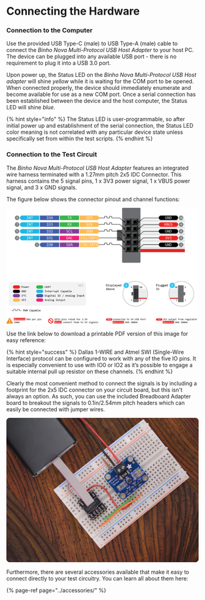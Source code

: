 # Connecting the Hardware

### Connection to the Computer

Use the provided USB Type-C \(male\) to USB Type-A \(male\) cable to connect the _Binho Nova Multi-Protocol USB Host Adapter_ to your host PC. The device can be plugged into any available USB port - there is no requirement to plug it into a USB 3.0 port.

Upon power up, the Status LED on the _Binho Nova Multi-Protocol USB Host adapter_ will shine _yellow_ while it is waiting for the COM port to be opened. When connected properly, the device should immediately enumerate and become available for use as a new COM port. Once a serial connection has been established between the device and the host computer, the Status LED will shine _blue_.

{% hint style="info" %}
The Status LED is user-programmable, so after initial power up and establishment of the serial connection, the Status LED color meaning is not correlated with any particular device state unless specifically set from within the test scripts.
{% endhint %}

### Connection to the Test Circuit

The _Binho Nova Multi-Protocol USB Host Adapter_ features an integrated wire harness terminated with a 1.27mm pitch 2x5 IDC Connector. This harness contains the 5 signal pins, 1 x 3V3 power signal, 1 x VBUS power signal, and 3 x GND signals.

The figure below shows the connector pinout and channel functions:

![](../../.gitbook/assets/20200619_novapinout.png)

Use the link below to download a printable PDF version of this image for easy reference:

{% hint style="success" %}
Dallas 1-WIRE and Atmel SWI \(Single-Wire Interface\) protocol can be configured to work with any of the five IO pins. It is especially convenient to use with IO0 or IO2 as it’s possible to engage a suitable internal pull up resistor on these channels.
{% endhint %}

Clearly the most convenient method to connect the signals is by including a footprint for the 2x5 IDC connector on your circuit board, but this isn't always an option. As such, you can use the included Breadboard Adapter board to breakout the signals to 0.1in/2.54mm pitch headers which can easily be connected with jumper wires.

![Using the Breadboard Breakout Adapter](../../.gitbook/assets/image%20%2821%29.png)

Furthermore, there are several accessories available that make it easy to connect directly to your test circuitry. You can learn all about them here:

{% page-ref page="../accessories/" %}

